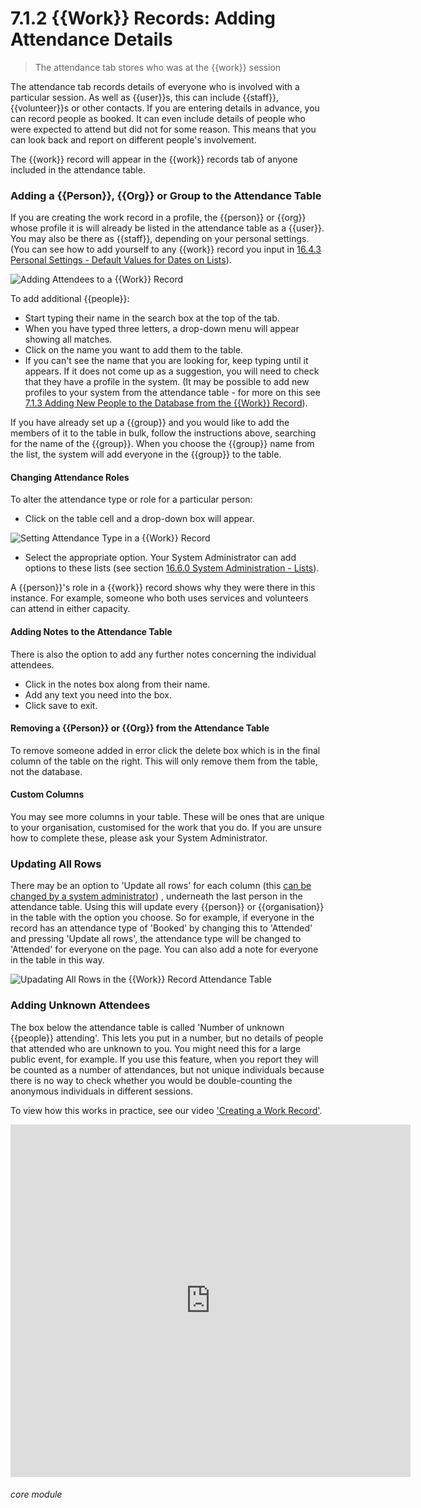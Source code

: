 # 7.1.2 {{Work}} Records: Adding Attendance Details

> The attendance tab stores who was at the {{work}} session



The attendance tab records details of everyone who is involved with a particular session. As well as {{user}}s, this can include {{staff}}, {{volunteer}}s or other contacts. If you are entering details in advance, you can record people as booked. It can even include details of people who were expected to attend but did not for some reason. This means that you can look back and report on different people's involvement. 

The {{work}} record will appear in the {{work}} records tab of anyone included in the attendance table.

### Adding a {{Person}}, {{Org}} or Group to the Attendance Table
If you are creating the work record in a profile, the {{person}} or {{org}} whose profile it is will already be listed in the attendance table as a {{user}}. You may also be there as {{staff}}, depending on your personal settings. (You can see how to add yourself to any {{work}} record you input in [16.4.3 Personal Settings - Default Values for Dates on Lists](/help/index/p/16.4.3)).

![Adding Attendees to a {{Work}} Record](7.1.2a.png)

To add additional {{people}}:
- Start typing their name in the search box at the top of the tab. 
- When you have typed three letters, a drop-down menu will appear showing all matches. 
- Click on the name you want to add them to the table. 
- If you can't see the name that you are looking for, keep typing until it appears. If it does not come up as a suggestion, you will need to check that they have a profile in the system. (It may be possible to add new profiles to your system from the attendance table - for more on this see [7.1.3 Adding New People to the Database from the {{Work}} Record](/help/index/p/7.1.3)).

If you have already set up a {{group}} and you would like to add the members of it to the table in bulk, follow the instructions above, searching for the name of the {{group}}. When you choose the {{group}} name from the list, the system will add everyone in the {{group}} to the table.

#### Changing Attendance Roles
To alter the attendance type or role for a particular person:
- Click on the table cell and a drop-down box will appear.

![Setting Attendance Type in a {{Work}} Record](7.1.2b.png)

- Select the appropriate option. Your System Administrator can add options to these lists (see section [16.6.0  System Administration - Lists](/help/index/p/16.6.0)).

A {{person}}'s role in a {{work}} record shows why they were there in this instance. For example, someone who both uses services and volunteers can attend in either capacity. 

#### Adding Notes to the Attendance Table
There is also the option to add any further notes concerning the individual attendees. 
- Click in the notes box along from their name.
- Add any text you need into the box.
- Click save to exit.

#### Removing a {{Person}} or {{Org}} from the Attendance Table
To remove someone added in error click the delete box which is in the final column of the table on the right. This will only remove them  from the table, not the database.

#### Custom Columns
You may see more columns in your table. These will be ones that are unique to your organisation, customised for the work that you do. If you are unsure how to complete these, please ask your System Administrator.

### Updating All Rows
There may be an option to 'Update all rows' for each column (this [can be changed by a system administrator](/help/index/p/16.12.2)) , underneath the last person in the attendance table.  Using this will update every {{person}} or {{organisation}} in the table with the option you choose.  So for example, if everyone in the record has an attendance type of 'Booked' by changing this to 'Attended' and pressing 'Update all rows', the attendance type will be changed to 'Attended' for everyone on the page. You can also add a note for everyone in the table in this way. 

![Upadating All Rows in the {{Work}} Record Attendance Table](1204a.png)

### Adding Unknown Attendees
The box below the attendance table is called 'Number of unknown {{people}} attending'. This lets you put in a number, but no details of  people that attended who are unknown to you. You might need this for a large public event, for example. If you use this feature, when you report they will be counted as a number of attendances, but not unique individuals because there is no way to check whether you would be double-counting the anonymous individuals in different sessions. 

To view how this works in practice, see our video ['Creating a Work Record'](/help/index/p/51.4.1).

<iframe src="https://player.vimeo.com/video/279240510" width="640" height="564" frameborder="0" allow="autoplay; fullscreen" allowfullscreen></iframe>


###### core module


